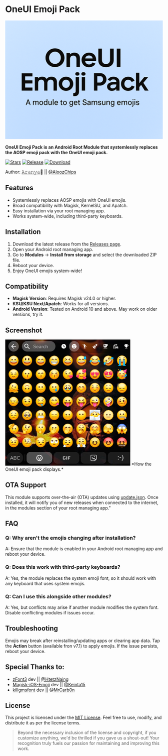 # OneUI Emoji Pack
<img src="https://github.com/AloozChips/OneUIEmojiPack/blob/main/banner.png">

**OneUI Emoji Pack is an Android Root Module that systemlessly replaces the AOSP emoji pack with the OneUI emoji pack.**

[![Stars](https://img.shields.io/github/stars/AloozChips/OneUIEmojiPack?label=Stars&color=blue)](https://github.com/AloozChips/OneUIEmojiPack)
[![Release](https://img.shields.io/github/v/release/AloozChips/OneUIEmojiPack?label=Release&logo=github)](https://github.com/AloozChips/OneUIEmojiPack/releases/latest)
[![Download](https://img.shields.io/github/downloads/AloozChips/OneUIEmojiPack/total?label=Downloads&logo=github)](https://github.com/AloozChips/OneUIEmojiPack/releases/)

Author: [𝙰𝚛𝚊𝚗𝚢𝚊](https://github.com/AloozChips)🧃 || [@AloozChips](https://t.me/AloozChips)

## Features
- Systemlessly replaces AOSP emojis with OneUI emojis.
- Broad compatibility with Magisk, KernelSU, and Apatch.
- Easy installation via your root managing app.
- Works system-wide, including third-party keyboards.

## Installation
1. Download the latest release from the [Releases page](https://github.com/AloozChips/OneUIEmojiPack/releases/latest).
2. Open your Android root managing app.
3. Go to **Modules** → **Install from storage** and select the downloaded ZIP file.
4. Reboot your device.
5. Enjoy OneUI emojis system-wide!

## Compatibility
- **Magisk Version**: Requires Magisk v24.0 or higher.
- **KSU/KSU Next/Apatch**: Works for all versions.
- **Android Version**: Tested on Android 10 and above. May work on older versions, try it.

## Screenshot
<img src="https://github.com/AloozChips/OneUIEmojiPack/blob/main/OneUI_Emoji_Screenshot.png" alt="OneUI Emojis" width="400" />  
*How the OneUI emoji pack displays.*

## OTA Support
This module supports over-the-air (OTA) updates using [update.json](https://github.com/AloozChips/OneUIEmojiPack/blob/main/update.json). Once installed, it will notify you of new releases when connected to the internet, in the modules section of your root managing app."

## FAQ
### Q: Why aren't the emojis changing after installation?
A: Ensure that the module is enabled in your Android root managing app and reboot your device.

### Q: Does this work with third-party keyboards?
A: Yes, the module replaces the system emoji font, so it should work with any keyboard that uses system emojis.

### Q: Can I use this alongside other modules?
A: Yes, but conflicts may arise if another module modifies the system font. Disable conflicting modules if issues occur.

## Troubleshooting
Emojis may break after reinstalling/updating apps or clearing app data. Tap the **Action** button (available fron v7.1) to apply emojis. If the issue persists, reboot your device.

## Special Thanks to:
- [zFont3](https://play.google.com/store/apps/details?id=com.htetznaing.zfont2&hl=en) dev || [@HtetzNaing](https://t.me/HtetzNaing)
- [Magisk-iOS-Emoji](https://github.com/Keinta15/Magisk-iOS-Emoji) dev || [@Keinta15](https://github.com/Keinta15)
- [killgmsfont](https://github.com/MrCarb0n/killgmsfont) dev || [@MrCarb0n](https://t.me/MrCarb0n)

## License
This project is licensed under the [MIT License](https://github.com/AloozChips/OneUIEmojiPack/blob/main/LICENSE). Feel free to use, modify, and distribute it as per the license terms.

> Beyond the necessary inclusion of the license and copyright, if you customize anything, we'd be thrilled if you gave us a shout-out! Your recognition truly fuels our passion for maintaining and improving this work.


